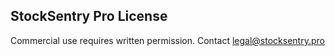## StockSentry Pro License
Commercial use requires written permission. Contact legal@stocksentry.pro
